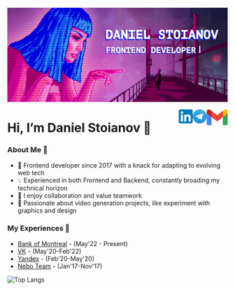 [![Header](assets/header.gif "Header")](https://github.com/danilstoyanov)

<a href="mailto:getrin96@gmail.com">
  <img align="right" alt="Daniel's Email" width="48px" src="https://raw.githubusercontent.com/danilstoyanov/danilstoyanov/2e07ef1255f67a1321b154484e8008c44f220509/assets/icons_email.svg" />
</a>
<a href="https://t.me/pierturing">
  <img align="right" alt="Daniel's Telegram" width="32px" src="https://raw.githubusercontent.com/danilstoyanov/danilstoyanov/main/assets/icons_telegram.svg" />
</a>
<a href="https://www.linkedin.com/in/danilstoyanov/">
  <img align="right" alt="Daniel's LinkedIn" width="32px" src="https://raw.githubusercontent.com/danilstoyanov/danilstoyanov/main/assets/icons_linkedin.svg" />
</a>

Hi, I’m Daniel Stoianov 👋
===============	

### About Me 🚀
- 🌱 Frontend developer since 2017 with a knack for adapting to evolving web tech
- 💡 Experienced in both Frontend and Backend, constantly broading my technical horizon
- 🤝 I enjoy collaboration and value teamwork
- 🚀 Passionate about video generation projects, like experiment with graphics and design

### My Experiences 🙌
- [Bank of Montreal](https://www.bmo.com/) - (May'22 - Present)
- [VK](https://vk.company/en/) - (May'20-Feb'22)
- [Yandex](https://yandex.com/company/) - (Feb'20-May'20)
- [Nebo Team](https://nebo.team/) - (Jan'17-Nov'17)

![Top Langs](https://github-readme-stats.vercel.app/api/top-langs/?username=danilstoyanov&layout=donut&hide_border=true)
